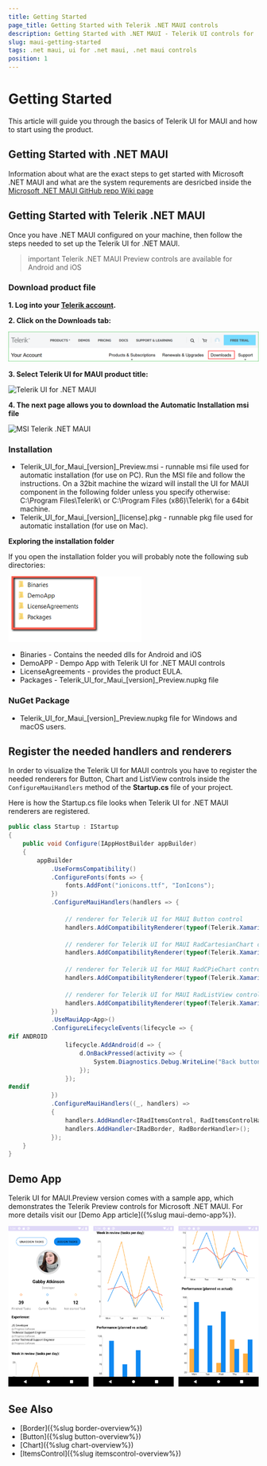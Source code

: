 ```yaml
---
title: Getting Started
page_title: Getting Started with Telerik .NET MAUI controls
description: Getting Started with .NET MAUI - Telerik UI controls for .NET MAUI
slug: maui-getting-started
tags: .net maui, ui for .net maui, .net maui controls
position: 1
---
```


# Getting Started

This article will guide you through the basics of Telerik UI for MAUI and how to start using the product.

## Getting Started with .NET MAUI

Information about what are the exact steps to get started with Microsoft .NET MAUI and what are the system requrements are desricbed inside the [Microsoft .NET MAUI GitHub repo Wiki page](https://github.com/dotnet/maui/wiki/Getting-Started)

## Getting Started with Telerik .NET MAUI

Once you have .NET MAUI configured on your machine, then follow the steps needed to set up the Telerik UI for .NET MAUI. 

>important Telerik .NET MAUI Preview controls are available for Android and iOS

### Download product file

**1. Log into your [Telerik account](https://www.telerik.com/account/).**

**2. Click on the __Downloads__ tab:**

![MAUI Poguct](images/download_product_files_1.png)

**3. Select Telerik UI for MAUI product title:**

![Telerik UI for .NET MAUI](images/download_product_files_2.png)

**4. The next page allows you to download the Automatic Installation msi file**

![MSI Telerik .NET MAUI](images/download_product_files_3.png)

### Installation

* Telerik_UI_for_Maui_[version]_Preview.msi - runnable msi file used for automatic installation (for use on PC). Run the MSI file and follow the instructions. On a 32bit machine the wizard will install the UI for MAUI component in the following folder unless you specify otherwise: C:\Program Files\Telerik\ or C:\Program Files (x86)\Telerik\ for a 64bit machine.
* Telerik_UI_for_Maui_[version]_[license].pkg - runnable pkg file used for automatic installation (for use on Mac).

**Exploring the installation folder**

If you open the installation folder you will probably note the following sub directories:

![Telerik UI for MAUI Installation Folder](images/telerik-ui-for-maui-installation-folder.png)

* Binaries - Contains the needed dlls for Android and iOS 
* DemoAPP - Dempo App with Telerik UI for .NET MAUI controls
* LicenseAgreements - provides the product EULA.
* Packages - Telerik_UI_for_Maui_[version]_Preview.nupkg file

### NuGet Package

* Telerik_UI_for_Maui_[version]_Preview.nupkg file for Windows and macOS users.

## Register the needed handlers and renderers

In order to visualize the Telerik UI for MAUI controls you have to register the needed renderers for Button, Chart and ListView controls inside the `ConfigureMauiHandlers` method of the **Startup.cs** file of your project. 

Here is how the Startup.cs file looks when Telerik UI for .NET MAUI renderers are registered.

```C#
public class Startup : IStartup
{
	public void Configure(IAppHostBuilder appBuilder)
	{
		appBuilder
			.UseFormsCompatibility()
			.ConfigureFonts(fonts => {
				fonts.AddFont("ionicons.ttf", "IonIcons");
			})
			.ConfigureMauiHandlers(handlers => {
			
			    // renderer for Telerik UI for MAUI Button control
				handlers.AddCompatibilityRenderer(typeof(Telerik.XamarinForms.Input.RadButton), typeof(InputRenderer.ButtonRenderer));
				
				// renderer for Telerik UI for MAUI RadCartesianChart control
				handlers.AddCompatibilityRenderer(typeof(Telerik.XamarinForms.Chart.RadCartesianChart), typeof(ChartRenderer.CartesianChartRenderer));
				
				// renderer for Telerik UI for MAUI RadCPieChart control
				handlers.AddCompatibilityRenderer(typeof(Telerik.XamarinForms.Chart.RadPieChart), typeof(ChartRenderer.PieChartRenderer));
				
				// renderer for Telerik UI for MAUI RadListView control
				handlers.AddCompatibilityRenderer(typeof(Telerik.XamarinForms.DataControls.RadListView), typeof(DataControlsRenderer.ListViewRenderer));
			})
			.UseMauiApp<App>()
			.ConfigureLifecycleEvents(lifecycle => {
#if ANDROID
				lifecycle.AddAndroid(d => {
					d.OnBackPressed(activity => {
						System.Diagnostics.Debug.WriteLine("Back button pressed!");
					});
				});
#endif
			})
			.ConfigureMauiHandlers((_, handlers) =>
			{
				handlers.AddHandler<IRadItemsControl, RadItemsControlHandler>();
				handlers.AddHandler<IRadBorder, RadBorderHandler>();
			});
	}
}
```

## Demo App

Telerik UI for MAUI.Preview version comes with a sample app, which demonstrates the Telerik Preview controls for Microsoft .NET MAUI. For more details visit our [Demo App article]({%slug maui-demo-app%}).

![Telerik UI for .NET MAUI Demo Application Folder](images/demo.png)

## See Also

* [Border]({%slug border-overview%})
* [Button]({%slug button-overview%})
* [Chart]({%slug chart-overview%})
* [ItemsControl]({%slug itemscontrol-overview%})
